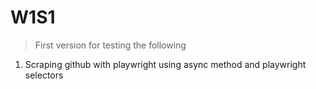 # W1S1

> First version for testing the following

1. Scraping github with playwright using async method and playwright selectors

